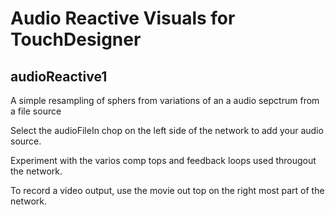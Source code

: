 # Audio Reactive Visuals for TouchDesigner

## audioReactive1

A simple resampling of sphers from variations of an a audio sepctrum from a file source

Select the audioFileIn chop on the left side of the network to add your audio source.

Experiment with the varios comp tops and feedback loops used througout the network.

To record a video output, use the movie out top on the right most part of the network.